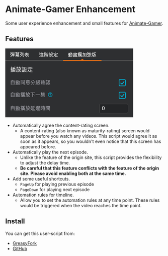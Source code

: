 # Animate-Gamer Enhancement

Some user experience enhancement and small features for [Animate-Gamer](https://ani.gamer.com.tw/).

## Features

![Ui Preview](https://github.com/rod24574575/monorepo/raw/main/packages/animate-gamer-enhancement/ui_preview.png)

- Automatically agree the content-rating screen.
  - A content-rating (also known as maturity-rating) screen would appear before you watch any videos. This script would agree it as soon as it appears, so you wouldn't even notice that this screen has appeared before.
- Automatically play the next episode.
  - Unlike the feature of the origin site, this script provides the flexibility to adjust the delay time.
  - **Be careful that this feature conflicts with the feature of the origin site. Please avoid enabling both at the same time.**
- Add some useful shortcuts.
  - `PageUp` for playing previous episode
  - `PageDown` for playing next episode
- Automation rules for timeline.
  - Allow you to set the automation rules at any time point. These rules would be triggered when the video reaches the time point.

## Install

You can get this user-script from:

- [GreasyFork](https://greasyfork.org/scripts/492674)
- [GitHub](https://github.com/rod24574575/monorepo/tree/main/packages/animate-gamer-enhancement)
